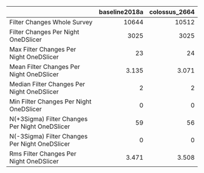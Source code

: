 |                                                |   baseline2018a |   colossus_2664 |
|:-----------------------------------------------|----------------:|----------------:|
| Filter Changes Whole Survey                    |       10644     |       10512     |
| Filter Changes Per Night OneDSlicer            |        3025     |        3025     |
| Max Filter Changes Per Night OneDSlicer        |          23     |          24     |
| Mean Filter Changes Per Night OneDSlicer       |           3.135 |           3.071 |
| Median Filter Changes Per Night OneDSlicer     |           2     |           2     |
| Min Filter Changes Per Night OneDSlicer        |           0     |           0     |
| N(+3Sigma) Filter Changes Per Night OneDSlicer |          59     |          56     |
| N(-3Sigma) Filter Changes Per Night OneDSlicer |           0     |           0     |
| Rms Filter Changes Per Night OneDSlicer        |           3.471 |           3.508 |
